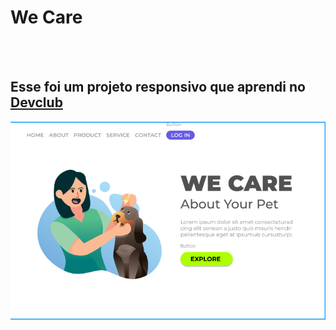 <h1>We Care</h1>
<br>
<br>
<h2>Esse foi um projeto responsivo que aprendi no <a href="http://rodolfomori.com.br/devclub">Devclub</a></h2>
<img src="https://github.com/willians-wil/Projeto-responsivo-we-care/blob/main/Assets/We%20care%20image%20PC.png?raw=true alt="image-logo />
